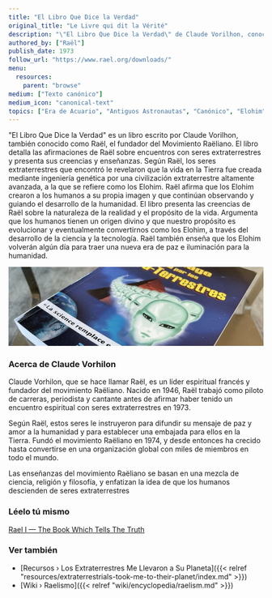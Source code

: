 ```yaml
---
title: "El Libro Que Dice la Verdad"
original_title: "Le Livre qui dit la Vérité"
description: "\"El Libro Que Dice la Verdad\" de Claude Vorilhon, conocido como Raël, es el texto fundacional del Movimiento Raëliano. En este libro, Raël relata sus encuentros con seres extraterrestres, a los que se refiere como los Elohim. Afirma que estos seres revelaron que la vida en la Tierra fue creada a través de su ingeniería genética. Raël sostiene que los humanos son creados a imagen de los Elohim y que ellos supervisan y guían el desarrollo de la humanidad. El libro articula las opiniones de Raël sobre la naturaleza de la realidad y el propósito de la vida, abogando por la creencia de que los humanos tienen un origen divino y están destinados a evolucionar y llegar a ser como los Elohim a través de avances científicos y tecnológicos. Raël también anticipa un futuro en el que los Elohim regresan para inaugurar una era de paz e iluminación."
authored_by: ["Raël"]
publish_date: 1973
follow_url: "https://www.rael.org/downloads/"
menu:
  resources:
    parent: "browse"
medium: ["Texto canónico"]
medium_icon: "canonical-text"
topics: ["Era de Acuario", "Antiguos Astronautas", "Canónico", "Elohim", "Diseño Inteligente", "Neo-Euhemerismo", "Religión", "Sincretismo"]
---
```


"El Libro Que Dice la Verdad" es un libro escrito por Claude Vorilhon, también conocido como Raël, el fundador del Movimiento Raëliano. El libro detalla las afirmaciones de Raël sobre encuentros con seres extraterrestres y presenta sus creencias y enseñanzas. Según Raël, los seres extraterrestres que encontró le revelaron que la vida en la Tierra fue creada mediante ingeniería genética por una civilización extraterrestre altamente avanzada, a la que se refiere como los Elohim. Raël afirma que los Elohim crearon a los humanos a su propia imagen y que continúan observando y guiando el desarrollo de la humanidad. El libro presenta las creencias de Raël sobre la naturaleza de la realidad y el propósito de la vida. Argumenta que los humanos tienen un origen divino y que nuestro propósito es evolucionar y eventualmente convertirnos como los Elohim, a través del desarrollo de la ciencia y la tecnología. Raël también enseña que los Elohim volverán algún día para traer una nueva era de paz e iluminación para la humanidad.

![Imagen](images/le-message-book.jpg "Los Extraterrestres Me Llevaron a Su Planeta, 1976 — Raël")

### Acerca de Claude Vorhilon

Claude Vorhilon, que se hace llamar Raël, es un líder espiritual francés y fundador del movimiento Raëliano. Nacido en 1946, Raël trabajó como piloto de carreras, periodista y cantante antes de afirmar haber tenido un encuentro espiritual con seres extraterrestres en 1973.

Según Raël, estos seres le instruyeron para difundir su mensaje de paz y amor a la humanidad y para establecer una embajada para ellos en la Tierra. Fundó el movimiento Raëliano en 1974, y desde entonces ha crecido hasta convertirse en una organización global con miles de miembros en todo el mundo.

Las enseñanzas del movimiento Raëliano se basan en una mezcla de ciencia, religión y filosofía, y enfatizan la idea de que los humanos descienden de seres extraterrestres

### Léelo tú mismo

[Rael I — The Book Which Tells The Truth](https://wheelofheaven.github.io/rael-one-the-book-which-tells-the-truth/)

### Ver también

- [Recursos › Los Extraterrestres Me Llevaron a Su Planeta]({{< relref "resources/extraterrestrials-took-me-to-their-planet/index.md" >}})
- [Wiki › Raelismo]({{< relref "wiki/encyclopedia/raelism.md" >}})
